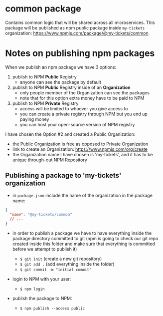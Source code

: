 # common package

Contains common logic that will be shared across all microservices.
This package will be published as npm public package inside `my-tickets` organization: https://www.npmjs.com/package/@my-tickets/common

# Notes on publishing npm packages

When we publish an npm package we have 3 options:

1. publish to NPM **Public** Registry
   - anyone can see the package by default
2. publish to NPM **Public** Registry inside of an **Organization**
   - only people member of the Organization can see the packages
   - note that for this option extra money have to be paid to NPM
3. publish to NPM **Private** Registry
   - access will be limited to whoever you give access to
   - you can create a private registry through NPM but you end up paying money
   - you can host your open-source version of NPM registry

I have chosen the Option #2 and created a Public Organization:

- the Public Organization is free as opposed to Private Organization
- link to create an Organization: https://www.npmjs.com/org/create
- the Organization name I have chosen is 'my-tickets', and it has to be unique through-out NPM Repository

## Publishing a package to 'my-tickets' organization

- in `package.json` include the name of the organization in the package name:

```json
{
  "name": "@my-tickets/common"
  // ...
}
```

- in order to publish a package we have to have everything inside the package directory committed to git (npm is going to check our git repo created inside this folder and make sure that everything is committed before we attempt to publish it)

  - `$ git init` (create a new git repository)
  - `$ git add .` (add everything inside the folder)
  - `$ git commit -m "initial commit"`

- login to NPM with your user:

  - `$ npm login`

- publish the package to NPM:
  - `$ npm publish --access public`
